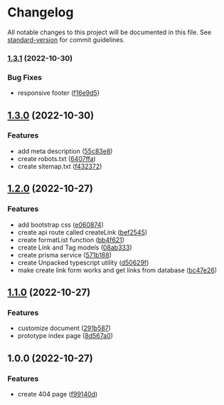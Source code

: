# Changelog

All notable changes to this project will be documented in this file. See [standard-version](https://github.com/conventional-changelog/standard-version) for commit guidelines.

### [1.3.1](https://github.com/inolopesm/techlinks/compare/v1.3.0...v1.3.1) (2022-10-30)


### Bug Fixes

* responsive footer ([f16e9d5](https://github.com/inolopesm/techlinks/commit/f16e9d52db0488821401b9c0be7b28955a425c26))

## [1.3.0](https://github.com/inolopesm/techlinks/compare/v1.2.0...v1.3.0) (2022-10-30)


### Features

* add meta description ([55c83e8](https://github.com/inolopesm/techlinks/commit/55c83e8b81e105c36f8d774865c0c51d0fb9ed52))
* create robots.txt ([6407ffa](https://github.com/inolopesm/techlinks/commit/6407ffa8b2c40a3f9fd671debfc3f4905876e46d))
* create sitemap.txt ([f432372](https://github.com/inolopesm/techlinks/commit/f4323726ecf6e4b5841e07f2b1e71c22f269e51b))

## [1.2.0](https://github.com/inolopesm/tech-links/compare/v1.1.0...v1.2.0) (2022-10-27)


### Features

* add bootstrap css ([e060874](https://github.com/inolopesm/tech-links/commit/e0608743185f82e11a957fb69dbacc46de7bd88f))
* create api route called createLink ([bef2545](https://github.com/inolopesm/tech-links/commit/bef25457ff520f2c4a0432bb03e96c3995316377))
* create formatList function ([bb4f621](https://github.com/inolopesm/tech-links/commit/bb4f62149fcdd795e97aca79a2181e5cb3dd55bf))
* create Link and Tag models ([08ab333](https://github.com/inolopesm/tech-links/commit/08ab333db0b14c45fee4d63517accf5f2de26016))
* create prisma service ([571b188](https://github.com/inolopesm/tech-links/commit/571b18879859673b4d40bdbb8cbc08c929f5bd89))
* create Unpacked typescript utility ([d50629f](https://github.com/inolopesm/tech-links/commit/d50629fb7a5c26e433a192e57550344dd7d74d46))
* make create link form works and get links from database ([bc47e26](https://github.com/inolopesm/tech-links/commit/bc47e261345719a10f26a2e58a8159e2c5cba467))

## [1.1.0](https://github.com/inolopesm/tech-links/compare/v1.0.0...v1.1.0) (2022-10-27)


### Features

* customize document ([291b587](https://github.com/inolopesm/tech-links/commit/291b5878a37c9d786584ff3af75e97dfc098e887))
* prototype index page ([8d567a0](https://github.com/inolopesm/tech-links/commit/8d567a081e7d09b866ad276cae94f5582681013e))

## 1.0.0 (2022-10-27)


### Features

* create 404 page ([f99140d](https://github.com/inolopesm/tech-links/commit/f99140d223cbd3c2084bad0489476b4f71e2d873))
